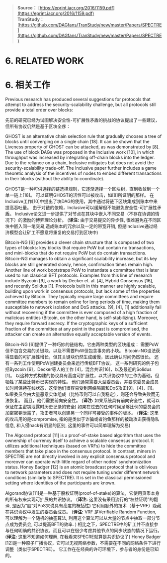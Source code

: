 > **Source：** [https://eprint.iacr.org/2016/1159.pdf](https://eprint.iacr.org/2016/1159.pdf)  
> **TranStudy：** [https://github.com/DAGfans/TranStudy/new/master/Papers/SPECTRE](https://github.com/DAGfans/TranStudy/new/master/Papers/SPECTRE)


# 6. RELATED WORK
# 6. 相关工作


Previous research has produced several suggestions for protocols that attempt to address the security-scalability challenge, but all protocols still provide a total order over blocks:

先前的研究已经为试图解决安全性-可扩展性矛盾的挑战的协议提出了一些建议，但所有协议仍然是基于区块全序：

GHOST is an alternative chain selection rule that gradually chooses a tree of blocks until converging on a single chain [18]. 
It can be shown that the Liveness property of GHOST can be attacked, as was demonstrated by [8]. 
The use of block DAGs was proposed in the Inclusive work [10], in which throughput was increased by integrating off-chain blocks into the ledger. 
Due to the reliance on a chain, Inclusive mitigates but does not avoid the security-scalability trade-off. 
The Inclusive paper further includes a game theoretic analysis of the incentives of nodes to embed different transactions in their blocks (without the ability to coordinate). 

GHOST是一种可供选择的链选择规则，它逐渐选择一个区块树，直到收敛到一个单一链上[18]。 
可以证明GHOST的活性可以被攻击，如[8]所证明的那样。 
在Inclusive工作[10]中提出了块DAG的使用，其中通过将链下区块集成到账本中来提高吞吐量。 
由于对链的依赖，Inclusive可以缓解但不能避免安全性-可扩展性矛盾。 
Inclusive论文进一步提供了对节点在其块中嵌入不同交易（不存在协调的情况下）的激励的博弈理论分析。
(**译注:** 由于交易提交的异步性, 很难避免在不同区块中嵌入同一笔交易,造成账本的冗余以及一定的带宽开销, 但是Inclusive通过经济模型会让矿工不愿意将重复的交易打到区块中)

Bitcoin-NG [6] provides a clever chain structure that is composed of two types of blocks: 
key blocks that require PoW but contain no transactions, and mini-blocks that do not require PoW but do contain transactions. 
Bitcoin-NG manages to obtain a signiﬁcant scalability increase, but its key blocks are still generated slowly, hence, conﬁrmation times remain high. 
Another line of work bootstraps PoW to instantiate a committee that is later used to run classical BFT protocols. 
Examples from this line of research include Byzcoin [9], a work by Decker et. al. [4], Hybrid Consensus [16], and recently Solidus [1]. 
Protocols built in this manner are highly scalable, building upon work in consensus protocols, but lack some of the properties achieved by Bitcoin. 
They typically require large committees and require committee members to remain online for long periods of time, making them susceptible to network isolation and DoS attacks. [9], [4], [1] 
additionally fail without recovering if the committee is ever composed of a high fraction of malicious entities (Bitcoin, on the other hand, is self-stabilizing). 
Moreover, they require forward secrecy. 
If the cryptographic keys of a sufﬁcient fraction of the committee at any point in the past is compromised, the attacker can create an alternative equally acceptable version of events.

Bitcoin-NG [6]提供了一种巧妙的链结构，它由两种类型的区块组成：
需要PoW但不包含交易的关键块，以及不需要PoW但包含事务的小块。 
Bitcoin-NG设法获得显着的可扩展性增长，但其关键块仍然生成缓慢，因此确认时间仍然很长。
还有一系列工作使用PoW创建委员会来运行传统BFT协议。
这一系列研究的例子包括Byzcoin [9]，Decker等人的工作 [4]，混合共识[16]，以及最近的Solidus [1]。
以这种方式构建的协议具有高度可扩展性，以共识协议中的工作为基础，但牺牲了某些比特币已实现的特性。
他们通常需要大型委员会，并要求委员会成员长时间保持在线状态，这使他们很容易受到网络隔离和DoS攻击[9]，[4]，[1]。 
如果委员会由大量恶意实体组成（比特币则可以自我稳定），则还会导致失败而无法恢复。
而且，他们需要前向安全性。
(**译注:** 如果系统具有前向安全性，就可以保证在主密钥泄露时历史记录的安全)
如果在过去的任何时候足够比例的委员会的加密密钥泄露了，攻击者可以创建另一个同样可接受的事件的版本。
(**译注:** 这里的攻击用的是compromise, 指的是类似于诈骗或者钓鱼那样的被动攻击获得隐私信息, 和入侵hack有明显的区别, 这里的事件可以简单理解为交易)

The Algorand protocol [11] is a proof-of-stake based algorithm that uses the ownership of currency itself to achieve a scalable consensus protocol. 
It utilizes additional techniques (based on VRFs) to hide the committee members that take place in the consensus protocol. 
In contrast, miners in SPECTRE are not directly involved in any explicit consensus protocol and moreover can operate with little regard of other nodes’ synchronization status. 
Honey Badger [12] is an atomic broadcast protocol that is oblivious to network parameters and does not require tuning under different network conditions (similarly to SPECTRE). 
It is set in the classical permissioned setting where identities of the participants are known.

Algorand协议[11]是一种基于股权证明(proof-of-stake)的算法，它使用货币本身的所有权来实现可扩展的共识协议。 
(**译注:** 这里没有采用流行的“权益证明”的翻译, 是因为“股”对PoS来说具有高度的概括性)
它利用额外的技术（基于VRF）隐藏在共识协议中发生的委员会成员。 
(**译注:** VRF 是Verifiable Random Function, 可以理解为一个随机的抽签算法, 利用这个算法可以从大量的节点中抽取一部分节点成为委员会, 可以提高BFT的效率. )
相比之下，SPECTRE中的矿工并不直接参与任何明确的共识协议，而且可以在很少考虑其他节点的同步状态的情况下运行。 
(**译注:** 这里不知道如何理解, 在我看来SPECRE就算是共识协议了)
Honey Badger [12]是一种原子广播协议，它可以无视网络参数，不需要在不同的网络条件下进行调整（类似于SPECTRE）。 
它工作在在经典的许可环境下，参与者的身份是已知的。
